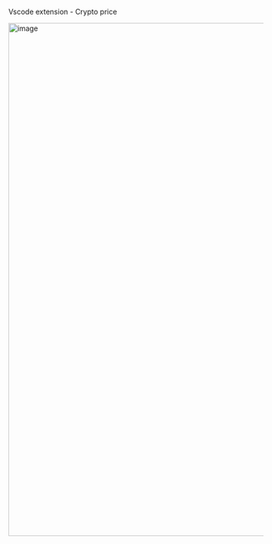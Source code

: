 Vscode extension - Crypto price

<img width="1218" height="1014" alt="image" src="https://github.com/user-attachments/assets/1a7f1763-f18b-46b5-8cbe-092f21b4a552" />
